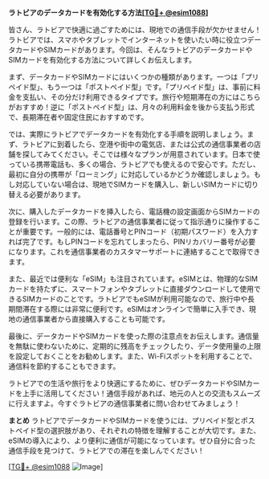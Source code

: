 **ラトビアのデータカードを有効化する方法[[TG💪+ @esim1088](https://t.me/s/esim1088)]**

皆さん、ラトビアで快適に過ごすためには、現地での通信手段が欠かせません！ラトビアでは、スマホやタブレットでインターネットを使いたい時に役立つデータカードやSIMカードがあります。今回は、そんなラトビアのデータカードやSIMカードを有効化する方法について詳しくお伝えします。

まず、データカードやSIMカードにはいくつかの種類があります。一つは「プリペイド型」、もう一つは「ポストペイド型」です。「プリペイド型」は、事前に料金を支払い、その分だけ利用できるタイプです。旅行や短期滞在の方にはこちらがおすすめ！逆に「ポストペイド型」は、月々の利用料金を後から支払う形式で、長期滞在者や固定住民におすすめです。

では、実際にラトビアでデータカードを有効化する手順を説明しましょう。まず、ラトビアに到着したら、空港や街中の電気店、または公式の通信事業者の店舗を探してみてください。そこでは様々なプランが用意されています。日本で使っている携帯電話も、多くの場合、ラトビアでも使えるので安心です。ただし、最初に自分の携帯が「ローミング」に対応しているかどうか確認しましょう。もし対応していない場合は、現地でSIMカードを購入し、新しいSIMカードに切り替える必要があります。

次に、購入したデータカードを挿入したら、電話機の設定画面からSIMカードの登録を行います。この際、ラトビアの通信事業者に従って指示通りに操作することが重要です。一般的には、電話番号とPINコード（初期パスワード）を入力すれば完了です。もしPINコードを忘れてしまったら、PINリカバリー番号が必要になります。これを通信事業者のカスタマーサポートに連絡することで取得できます。

また、最近では便利な「eSIM」も注目されています。eSIMとは、物理的なSIMカードを持たずに、スマートフォンやタブレットに直接ダウンロードして使用できるSIMカードのことです。ラトビアでもeSIMが利用可能なので、旅行中や長期間滞在する際には非常に便利です。eSIMはオンラインで簡単に入手でき、現地の通信事業者から直接購入することも可能です。

最後に、データカードやSIMカードを使った際の注意点をお伝えします。通信量を無駄に使わないために、定期的に残高をチェックしたり、データ使用量の上限を設定しておくことをお勧めします。また、Wi-Fiスポットを利用することで、通信料を節約することもできます。

ラトビアでの生活や旅行をより快適にするために、ぜひデータカードやSIMカードを上手に活用してください！通信手段があれば、地元の人との交流もスムーズに行えますよ。今すぐラトビアの通信事業者に問い合わせてみましょう！

**まとめ**
ラトビアでデータカードやSIMカードを使うには、プリペイド型とポストペイド型の選択肢があり、それぞれの特徴を理解することが大切です。また、eSIMの導入により、より便利に通信が可能になっています。ぜひ自分に合った通信手段を見つけて、ラトビアでの滞在を楽しんでください！

[[TG💪+ @esim1088](https://t.me/s/esim1088) ![Image](https://i.postimg.cc/Y0z9fWf4/image.png)]